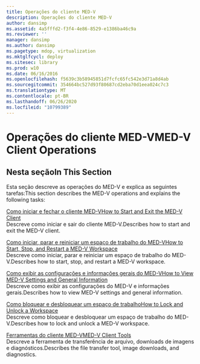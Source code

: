 ```yaml
---
title: Operações do cliente MED-V
description: Operações do cliente MED-V
author: dansimp
ms.assetid: 4a5fffd2-f3f4-4e86-8529-e1386ba46c9a
ms.reviewer: ''
manager: dansimp
ms.author: dansimp
ms.pagetype: mdop, virtualization
ms.mktglfcycl: deploy
ms.sitesec: library
ms.prod: w10
ms.date: 06/16/2016
ms.openlocfilehash: f5639c3b58945851d7fcfc65fc542e3d71a8d4ab
ms.sourcegitcommit: 354664bc527d93f80687cd2eba70d1eea024c7c3
ms.translationtype: MT
ms.contentlocale: pt-BR
ms.lasthandoff: 06/26/2020
ms.locfileid: "10799389"
---
```

# <span data-ttu-id="32c63-103">Operações do cliente MED-V</span><span class="sxs-lookup"><span data-stu-id="32c63-103">MED-V Client Operations</span></span>


## <span data-ttu-id="32c63-104">Nesta seção</span><span class="sxs-lookup"><span data-stu-id="32c63-104">In This Section</span></span>


<span data-ttu-id="32c63-105">Esta seção descreve as operações do MED-V e explica as seguintes tarefas:</span><span class="sxs-lookup"><span data-stu-id="32c63-105">This section describes the MED-V operations and explains the following tasks:</span></span>

<a href="" id="how-to-start-and-exit-the-med-v-client"></a>[<span data-ttu-id="32c63-106">Como iniciar e fechar o cliente MED-V</span><span class="sxs-lookup"><span data-stu-id="32c63-106">How to Start and Exit the MED-V Client</span></span>](how-to-start-and-exit-the-med-v-client.md)  
<span data-ttu-id="32c63-107">Descreve como iniciar e sair do cliente MED-V.</span><span class="sxs-lookup"><span data-stu-id="32c63-107">Describes how to start and exit the MED-V client.</span></span>

<a href="" id="how-to-start--stop--and-restart-a-med-v-workspace"></a>[<span data-ttu-id="32c63-108">Como iniciar, parar e reiniciar um espaço de trabalho do MED-V</span><span class="sxs-lookup"><span data-stu-id="32c63-108">How to Start, Stop, and Restart a MED-V Workspace</span></span>](how-to-start-stop-and-restart-a-med-v-workspace.md)  
<span data-ttu-id="32c63-109">Descreve como iniciar, parar e reiniciar um espaço de trabalho do MED-V.</span><span class="sxs-lookup"><span data-stu-id="32c63-109">Describes how to start, stop, and restart a MED-V workspace.</span></span>

<a href="" id="how-to-view-med-v-settings-and-general-information"></a>[<span data-ttu-id="32c63-110">Como exibir as configurações e informações gerais do MED-V</span><span class="sxs-lookup"><span data-stu-id="32c63-110">How to View MED-V Settings and General Information</span></span>](how-to-view-med-v-settings-and-general-information.md)  
<span data-ttu-id="32c63-111">Descreve como exibir as configurações do MED-V e informações gerais.</span><span class="sxs-lookup"><span data-stu-id="32c63-111">Describes how to view MED-V settings and general information.</span></span>

<a href="" id="how-to-lock-and-unlock-a-workspace"></a>[<span data-ttu-id="32c63-112">Como bloquear e desbloquear um espaço de trabalho</span><span class="sxs-lookup"><span data-stu-id="32c63-112">How to Lock and Unlock a Workspace</span></span>](how-to-lock-and-unlock-a-workspace.md)  
<span data-ttu-id="32c63-113">Descreve como bloquear e desbloquear um espaço de trabalho do MED-V.</span><span class="sxs-lookup"><span data-stu-id="32c63-113">Describes how to lock and unlock a MED-V workspace.</span></span>

<a href="" id="med-v-client-tools"></a>[<span data-ttu-id="32c63-114">Ferramentas do cliente MED-V</span><span class="sxs-lookup"><span data-stu-id="32c63-114">MED-V Client Tools</span></span>](med-v-client-toolsv2.md)  
<span data-ttu-id="32c63-115">Descreve a ferramenta de transferência de arquivo, downloads de imagens e diagnósticos.</span><span class="sxs-lookup"><span data-stu-id="32c63-115">Describes the file transfer tool, image downloads, and diagnostics.</span></span>

 

 





